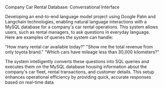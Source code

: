 Company Car Rental Database: Conversational Interface

Developing an end-to-end language model project using Google Palm and Langchain technologies, enabling natural language interactions with a MySQL database for a company's car rental operations. This system allows users, such as rental managers, to ask questions in everyday language. Here are examples of queries the system can handle:

"How many rental car available today?"
"Show me the total revenue from only toyota brand."
"Which  cars have mileage less than 30,000 kilometers?"

The system intelligently converts these questions into SQL queries and executes them on the MySQL database housing information about the company's car fleet, rental transactions, and customer details. This setup enhances operational efficiency by providing quick, accurate responses based on real-time data.

